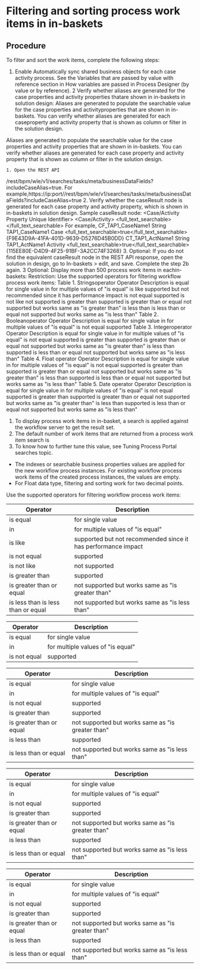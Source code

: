 # Filtering and sorting process work items in in-baskets

## Procedure

To filter and sort the work items, complete the following steps:

1. Enable Automatically sync shared business objects for each case
activity process. See the Variables that are passed by value with reference
section in How variables are passed in Process Designer (by value or by reference).
2 Verify whether aliases are generated for the case properties and activity properties thatare shown in in-baskets in solution design: Aliases are generated to populate the searchable value for the case properties and activityproperties that are shown in in-baskets. You can verify whether aliases are generated for each caseproperty and activity property that is shown as column or filter in the solution design.

Aliases are generated to populate the searchable value for the case properties and activity
properties that are shown in in-baskets. You can verify whether aliases are generated for each case
property and activity property that is shown as column or filter in the solution design.

    1. Open the REST API
/rest/bpm/wle/v1/searches/tasks/meta/businessDataFields?includeCaseAlias=true. For
example,https://ip:port/<contextroot>/rest/bpm/wle/v1/searches/tasks/meta/businessDataFields?includeCaseAlias=true
    2. Verify whether the caseResult node is generated for each case property and activity
property, which is shown in in-baskets in solution design. Sample caseResult
node:<caseResult xsi:type="savedsrchdefn:SearchDefinitionMetaDataWithId">
	<name><Alias Name></name>
	<type><Data type></type>
	<symbolicName><Case/Activity Property Unique Identifier></symbolicName>
	<caseContext><Case/Activity></caseContext>
	<full\_text\_searchable><true></full\_text\_searchable>
	<id><guid></id>
</caseResult>For example, 
<caseResult xsi:type="savedsrchdefn:SearchDefinitionMetaDataWithId">
	<name>CF\_TAP1\_CaseName1</name>
	<type>String</type>
	<symbolicName>TAP1\_CaseName1</symbolicName>
	<caseContext>Case</caseContext>
	<full\_text\_searchable>true</full\_text\_searchable>
	<id>{F9E43D9A-41FA-401D-9639-D5276D45B0DD}</id>
</caseResult>
<caseResult xsi:type="savedsrchdefn:SearchDefinitionMetaDataWithId">
	<name>CT\_TAP1\_ActName1</name>
	<type>String</type>
	<symbolicName>TAP1\_ActName1</symbolicName>
	<caseContext>Activity</caseContext>
	<full\_text\_searchable>true</full\_text\_searchable>
	<id>{115EE80E-D4D9-4F25-91BF-3A2CC74F3268}</id>
</caseResult>
    3. Optional: If you do not find the equivalent caseResult node in the
REST API response, open the solution in design, go to In-baskets > edit, and
save. Complete the step 2b again.
3 Optional: Display more than 500 process work items in eachin-baskets: Restriction: Use the supported operators for filtering workflow process work items: Table 1. Stringsoperator Operator Description is equal for single value in for multiple values of "is equal" is like supported but not recommended since it has performance impact is not equal supported is not like not supported is greater than supported is greater than or equal not supported but works same as "is greater than" is less than is less than or equal not supported but works same as "is less than" Table 2. Booleanoperator Operator Description is equal for single value in for multiple values of "is equal" is not equal supported Table 3. Integeroperator Operator Description is equal for single value in for multiple values of "is equal" is not equal supported is greater than supported is greater than or equal not supported but works same as "is greater than" is less than supported is less than or equal not supported but works same as "is less than" Table 4. Float operator Operator Description is equal for single value in for multiple values of "is equal" is not equal supported is greater than supported is greater than or equal not supported but works same as "is greater than" is less than supported is less than or equal not supported but works same as "is less than" Table 5. Date operator Operator Description is equal for single value in for multiple values of "is equal" is not equal supported is greater than supported is greater than or equal not supported but works same as "is greater than" is less than supported is less than or equal not supported but works same as "is less than"

1. To display process work items in in-basket, a search is applied against the workflow
server to get the result set.
2. The default number of work items that are returned from a process work item search is
500. To know how to further tune this value, see Tuning Process Portal searches  topic.

- The indexes or searchable business properties values are applied for the new workflow process
instances. For existing workflow process work items of the created process instances, the values are
empty.
- For Float data type, filtering and sorting work for two decimal points.

Use the supported operators for filtering workflow process work items:

| Operator                           | Description                                                   |
|------------------------------------|---------------------------------------------------------------|
| is equal                           | for single value                                              |
| in                                 | for multiple values of "is equal"                             |
| is like                            | supported but not recommended since it has performance impact |
| is not equal                       | supported                                                     |
| is not like                        | not supported                                                 |
| is greater than                    | supported                                                     |
| is greater than or equal           | not supported but works same as "is greater than"             |
| is less than is less than or equal | not supported but works same as "is less than"                |

| Operator     | Description                       |
|--------------|-----------------------------------|
| is equal     | for single value                  |
| in           | for multiple values of "is equal" |
| is not equal | supported                         |

| Operator                 | Description                                       |
|--------------------------|---------------------------------------------------|
| is equal                 | for single value                                  |
| in                       | for multiple values of "is equal"                 |
| is not equal             | supported                                         |
| is greater than          | supported                                         |
| is greater than or equal | not supported but works same as "is greater than" |
| is less than             | supported                                         |
| is less than or equal    | not supported but works same as "is less than"    |

| Operator                 | Description                                       |
|--------------------------|---------------------------------------------------|
| is equal                 | for single value                                  |
| in                       | for multiple values of "is equal"                 |
| is not equal             | supported                                         |
| is greater than          | supported                                         |
| is greater than or equal | not supported but works same as "is greater than" |
| is less than             | supported                                         |
| is less than or equal    | not supported but works same as "is less than"    |

| Operator                 | Description                                       |
|--------------------------|---------------------------------------------------|
| is equal                 | for single value                                  |
| in                       | for multiple values of "is equal"                 |
| is not equal             | supported                                         |
| is greater than          | supported                                         |
| is greater than or equal | not supported but works same as "is greater than" |
| is less than             | supported                                         |
| is less than or equal    | not supported but works same as "is less than"    |
